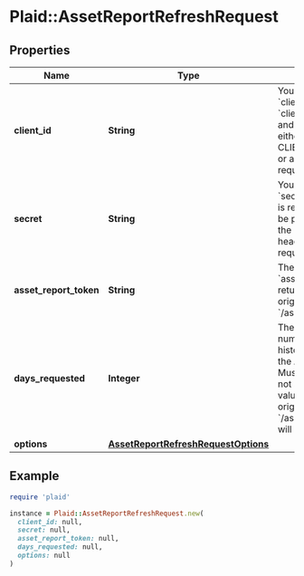 # Plaid::AssetReportRefreshRequest

## Properties

| Name | Type | Description | Notes |
| ---- | ---- | ----------- | ----- |
| **client_id** | **String** | Your Plaid API &#x60;client_id&#x60;. The &#x60;client_id&#x60; is required and may be provided either in the &#x60;PLAID-CLIENT-ID&#x60; header or as part of a request body. | [optional] |
| **secret** | **String** | Your Plaid API &#x60;secret&#x60;. The &#x60;secret&#x60; is required and may be provided either in the &#x60;PLAID-SECRET&#x60; header or as part of a request body. | [optional] |
| **asset_report_token** | **String** | The &#x60;asset_report_token&#x60; returned by the original call to &#x60;/asset_report/create&#x60; |  |
| **days_requested** | **Integer** | The maximum number of days of history to include in the Asset Report. Must be an integer. If not specified, the value from the original call to &#x60;/asset_report/create&#x60; will be used. | [optional] |
| **options** | [**AssetReportRefreshRequestOptions**](AssetReportRefreshRequestOptions.md) |  | [optional] |

## Example

```ruby
require 'plaid'

instance = Plaid::AssetReportRefreshRequest.new(
  client_id: null,
  secret: null,
  asset_report_token: null,
  days_requested: null,
  options: null
)
```

